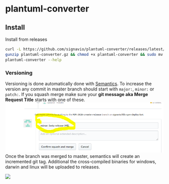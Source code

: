 # plantuml-converter

## Install
Install from releases
```bash
curl -L https://github.com/signavio/plantuml-converter/releases/latest/download/plantuml-converter_$(uname -s)_amd64.gz -o plantuml-converter.gz
gunzip plantuml-converter.gz && chmod +x plantuml-converter && sudo mv plantuml-converter /usr/local/bin/plantuml-converter
plantuml-converter --help
```

### Versioning
Versioning is done automatically done with [Semantics](https://github.com/stevenmatthewt/semantics).
To increase the version any commit in master branch should start with `major:`, `minor:` or `patch:`.
If you squash merge make sure your **git message aka Merge Request Title** starts with one of these.
![](images/release.png)
Once the branch was merged to master, semantics will create an incremented git tag.
Additional the cross-compiled binaries for windows, darwin and linux will be uploaded to releases.


<!--@startuml
:Hello world;
:This is on defined on
several **lines** end of line;
@enduml-->
![](http://www.plantuml.com/plantuml/png/~h3a48656c6c6f20776f726c643b0a3a54686973206973206f6e20646566696e6564206f6e0a7365766572616c202a2a6c696e65732a2a3b0a)
